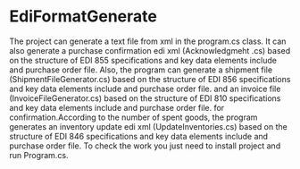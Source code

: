 # EdiFormatGenerate

The project can generate a text file from xml in the program.cs class. 
It can also generate a purchase confirmation edi xml (Acknowledgmeht .cs)  based on the structure of EDI 855 specifications and key data elements include and purchase order file. 
Also, the program can generate a shipment file (ShipmentFileGenerator.cs) based on the structure of EDI 856 specifications and key data elements include and purchase order file.
 and an invoice file (InvoiceFileGenerator.cs) based on the structure of EDI 810 specifications and key data elements include and purchase order file.
for confirmation.According to the number of spent goods, the program generates an inventory update edi xml (UpdateInventories.cs)
based on the structure of EDI 846 specifications and key data elements include and purchase order file.
 To check the work you just need to install project and run Program.cs.
